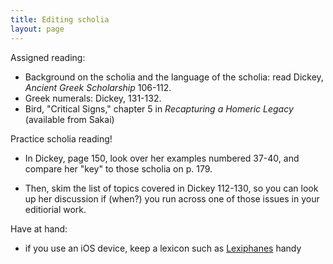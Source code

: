 ```yaml
---
title: Editing scholia
layout: page
---
```



Assigned reading:

- Background on the scholia and the language of the scholia:  read Dickey, *Ancient Greek Scholarship* 106-112.  
- Greek numerals:  Dickey, 131-132.
- Bird, "Critical Signs," chapter 5 in *Recapturing a Homeric Legacy* (available from Sakai)

Practice scholia reading!

- In Dickey, page 150, look over her examples numbered 37-40, and compare  her "key" to those scholia on p. 179.


- Then, skim the list of topics covered in Dickey 112-130, so you can look up her discussion if (when?) you run across one of those issues in your editiorial work.



Have at hand:

- if you use an iOS device, keep a lexicon such as  [Lexiphanes](http://itunes.apple.com/us/app/lexiphanes-greek-dictionary/id321689220?mt=8) handy
